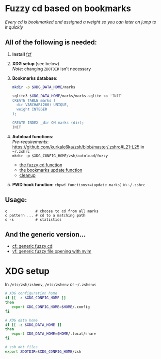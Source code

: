 # Fuzzy cd based on bookmarks

_Every cd is bookmarked and assigned a weight so you can later on jump to it quickly_

## All of the following is needed:

1. **Install** [fzf](https://github.com/junegunn/fzf)

2. **XDG setup** (see below)  
   _Note_: changing `ZDOTDIR` isn't necessary

3. **Bookmarks database**:

   ```sh
   mkdir -p $XDG_DATA_HOME/marks

   sqlite3 $XDG_DATA_HOME/marks/marks.sqlite << 'INIT'
   CREATE TABLE marks (
     dir VARCHAR(200) UNIQUE,
     weight INTEGER
   );

   CREATE INDEX _dir ON marks (dir);
   INIT
   ```

4. **Autoload functions**:  
   _Pre-requirements_:  
   https://github.com/kurkale6ka/zsh/blob/master/.zshrc#L21-L25 in `~/.zshrc`  
   `mkdir -p $XDG_CONFIG_HOME/zsh/autoload/fuzzy`
     * [the fuzzy cd function](https://github.com/kurkale6ka/zsh/blob/master/autoload/fuzzy/c)
     * [the bookmarks update function](https://github.com/kurkale6ka/zsh/blob/master/autoload/fuzzy/update_marks)
     * [cleanup](https://github.com/kurkale6ka/zsh/blob/master/autoload/fuzzy/ccleanup)

5. **PWD hook function**: `chpwd_functions+=(update_marks)` in `~/.zshrc`

## Usage:
```
c             # choose to cd from all marks
c pattern ... # cd to a matching path
c -s          # statistics
```

## And the generic version...

* [cf: generic fuzzy cd](https://github.com/kurkale6ka/zsh/blob/master/autoload/fuzzy/cf)
* [vf: generic fuzzy file opening with nvim](https://github.com/kurkale6ka/zsh/blob/master/autoload/fuzzy/vf)

# XDG setup

In `/etc/zsh/zshenv`, `/etc/zshenv` or `~/.zshenv`:
```sh
# XDG configuration home
if [[ -z $XDG_CONFIG_HOME ]]
then
   export XDG_CONFIG_HOME=$HOME/.config
fi

# XDG data home
if [[ -z $XDG_DATA_HOME ]]
then
   export XDG_DATA_HOME=$HOME/.local/share
fi

# zsh dot files
export ZDOTDIR=$XDG_CONFIG_HOME/zsh
```
